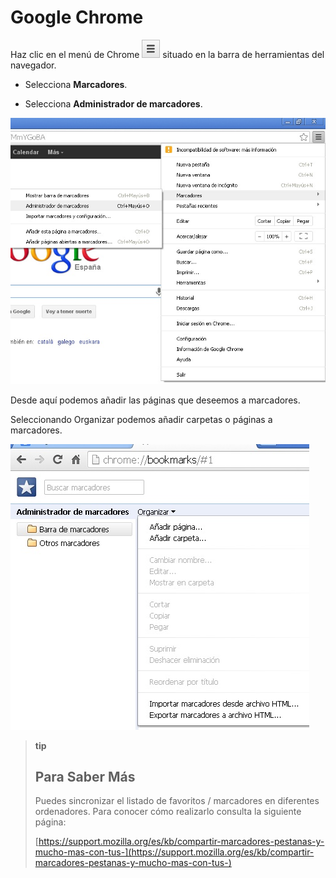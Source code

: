 
# Google Chrome

Haz clic en el menú de Chrome ![](img/chrome1.jpg) situado en la barra de herramientas del navegador.


- Selecciona **Marcadores**.

- Selecciona **Administrador de marcadores**.

![2.46. Marcadores. Captura de pantalla.](img/marcadores6.jpg)

Desde aquí podemos añadir las páginas que deseemos a marcadores.

Seleccionando Organizar podemos añadir carpetas o páginas a marcadores.

![2.47. Marcadores 2. Captura de pantalla.](img/marcadores7.jpg)

>**tip**
>## Para Saber Más
>
>Puedes sincronizar el listado de favoritos / marcadores en diferentes ordenadores. Para conocer cómo realizarlo consulta la siguiente página: 
>
>[https://support.mozilla.org/es/kb/compartir-marcadores-pestanas-y-mucho-mas-con-tus-](https://support.mozilla.org/es/kb/compartir-marcadores-pestanas-y-mucho-mas-con-tus-)

